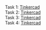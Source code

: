 Task 1: [Tinkercad]() <br/>
Task 2: [Tinkercad]() <br/>
Task 3: [Tinkercad](https://www.tinkercad.com/things/3lYcZD7iqrr-312-assignment-4-task-3?sharecode=ywJSQtXsAZj4g2tcUMjiMmq_N9O0GvTXPwL2QMGQN2g) <br/>
Task 4: [Tinkercad]() <br/>
